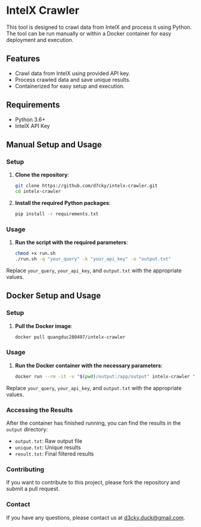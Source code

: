 # IntelX Crawler

This tool is designed to crawl data from IntelX and process it using Python. The tool can be run manually or within a Docker container for easy deployment and execution.

## Features

- Crawl data from IntelX using provided API key.
- Process crawled data and save unique results.
- Containerized for easy setup and execution.

## Requirements

- Python 3.6+
- IntelX API Key

## Manual Setup and Usage

### Setup

1. **Clone the repository**:
    ```bash
    git clone https://github.com/d7cky/intelx-crawler.git
    cd intelx-crawler
    ```

2. **Install the required Python packages**:
    ```bash
    pip install -r requirements.txt
    ```

### Usage

1. **Run the script with the required parameters**:
    ```bash
    chmod +x run.sh
    ./run.sh -q "your_query" -k "your_api_key" -o "output.txt"
    ```

Replace `your_query`, `your_api_key`, and `output.txt` with the appropriate values.

## Docker Setup and Usage

### Setup

1. **Pull the Docker image**:
    ```bash
    docker pull quangduc280497/intelx-crawler
    ```

### Usage

1. **Run the Docker container with the necessary parameters**:
    ```bash
    docker run --rm -it -v "$(pwd)/output:/app/output" intelx-crawler "your_query" "your_api_key" "output.txt"
    ```

Replace `your_query`, `your_api_key`, and `output.txt` with the appropriate values.

### Accessing the Results

After the container has finished running, you can find the results in the `output` directory:
- `output.txt`: Raw output file
- `unique.txt`: Unique results
- `result.txt`: Final filtered results

### Contributing

If you want to contribute to this project, please fork the repository and submit a pull request.

### Contact
If you have any questions, please contact us at d3cky.duck@gmail.com.